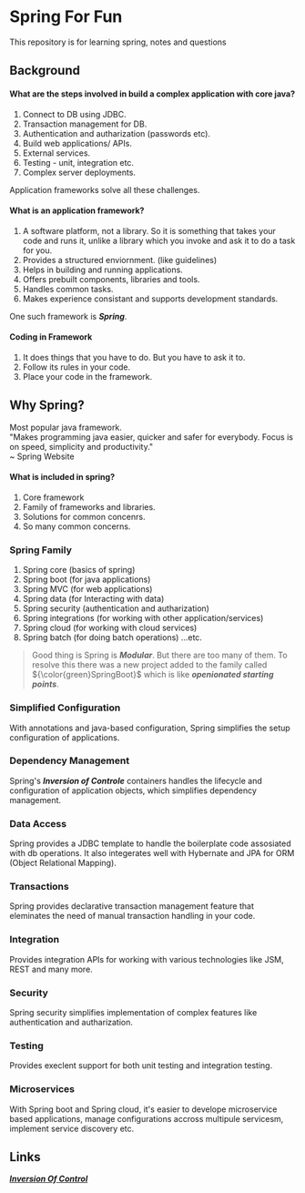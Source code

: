# Spring For Fun
This repository is for learning spring, notes and questions

## Background

#### What are the steps involved in build a complex application with core java?

1. Connect to DB using JDBC.
2. Transaction management for DB.
3. Authentication and autharization (passwords etc).
4. Build web applications/ APIs.
5. External services.
6. Testing - unit, integration etc.
5. Complex server deployments.

Application frameworks solve all these challenges.

#### What is an application framework?

1. A software platform, not a library. So it is something that takes your code and runs it, unlike a library which you invoke and ask it to do a task for you.
2. Provides a structured enviornment. (like guidelines)
3. Helps in building and running applications.
4. Offers prebuilt components, libraries and tools.
5. Handles common tasks.
6. Makes experience consistant and supports development standards.

One such framework is ***Spring***.

#### Coding in Framework

1. It does things that you have to do. But you have to ask it to.
2. Follow its rules in your code.
3. Place your code in the framework.

## Why Spring?

Most popular java framework.  
"Makes programming java easier, quicker and safer for everybody. Focus is on speed, simplicity and productivity."  
~ Spring Website

#### What is included in spring?

1. Core framework
2. Family of frameworks and libraries.
3. Solutions for common concenrs.
4. So many common concerns.

### Spring Family

1. Spring core (basics of spring)
2. Spring boot (for java applications)
3. Spring MVC (for web applications)
4. Spring data (for Interacting with data)
5. Spring security (authentication and autharization)
6. Spring integrations (for working with other application/services)
7. Spring cloud (for working with cloud services)
8. Spring batch (for doing batch operations) ...etc.
  
> Good thing is Spring is ***Modular***. But there are too many of them.
To resolve this there was a new project added to the family called ${\color{green}SpringBoot}$ which is like ***openionated starting points***.

### Simplified Configuration

With annotations and java-based configuration, Spring simplifies the setup configuration of applications.

### Dependency Management

Spring's ***Inversion of Controle*** containers handles the lifecycle and configuration of application objects, which simplifies dependency management.

### Data Access

Spring provides a JDBC template to handle the boilerplate code assosiated with db operations.
It also integerates well with Hybernate and JPA for ORM (Object Relational Mapping).

### Transactions

Spring provides declarative transaction management feature that eleminates the need of manual transaction handling in your code.

### Integration

Provides integration APIs for working with various technologies like JSM, REST and many more.

### Security

Spring security simplifies implementation of complex features like authentication and autharization.

### Testing

Provides execlent support for both unit testing and integration testing.

### Microservices

With Spring boot and Spring cloud, it's easier to develope microservice based applications, manage configurations accross multipule servicesm, implement service discovery etc.

## Links

[***Inversion Of Control***](/src/main/java/com/springforfun/demo/ioc/inversion_of_controle.md)